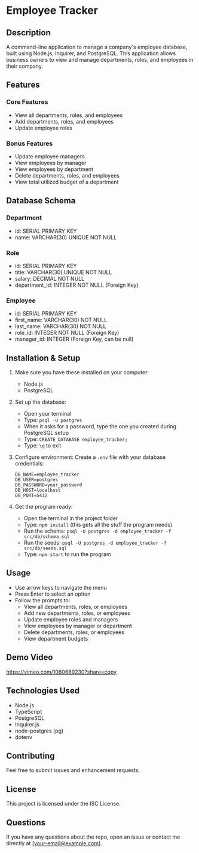 # Employee Tracker

## Description
A command-line application to manage a company's employee database, built using Node.js, Inquirer, and PostgreSQL. This application allows business owners to view and manage departments, roles, and employees in their company.

## Features
### Core Features
- View all departments, roles, and employees
- Add departments, roles, and employees
- Update employee roles

### Bonus Features
- Update employee managers
- View employees by manager
- View employees by department
- Delete departments, roles, and employees
- View total utilized budget of a department

## Database Schema
### Department
- id: SERIAL PRIMARY KEY
- name: VARCHAR(30) UNIQUE NOT NULL

### Role
- id: SERIAL PRIMARY KEY
- title: VARCHAR(30) UNIQUE NOT NULL
- salary: DECIMAL NOT NULL
- department_id: INTEGER NOT NULL (Foreign Key)

### Employee
- id: SERIAL PRIMARY KEY
- first_name: VARCHAR(30) NOT NULL
- last_name: VARCHAR(30) NOT NULL
- role_id: INTEGER NOT NULL (Foreign Key)
- manager_id: INTEGER (Foreign Key, can be null)

## Installation & Setup
1. Make sure you have these installed on your computer:
   - Node.js
   - PostgreSQL

2. Set up the database:
   - Open your terminal
   - Type: `psql -U postgres`
   - When it asks for a password, type the one you created during PostgreSQL setup
   - Type: `CREATE DATABASE employee_tracker;`
   - Type: `\q` to exit

3. Configure environment:
   Create a `.env` file with your database credentials:
   ```
   DB_NAME=employee_tracker
   DB_USER=postgres
   DB_PASSWORD=your_password
   DB_HOST=localhost
   DB_PORT=5432
   ```

4. Get the program ready:
   - Open the terminal in the project folder
   - Type: `npm install` (this gets all the stuff the program needs)
   - Run the schema: `psql -U postgres -d employee_tracker -f src/db/schema.sql`
   - Run the seeds: `psql -U postgres -d employee_tracker -f src/db/seeds.sql`
   - Type: `npm start` to run the program

## Usage
- Use arrow keys to navigate the menu
- Press Enter to select an option
- Follow the prompts to:
  - View all departments, roles, or employees
  - Add new departments, roles, or employees
  - Update employee roles and managers
  - View employees by manager or department
  - Delete departments, roles, or employees
  - View department budgets

## Demo Video
https://vimeo.com/1060689230?share=copy

## Technologies Used
- Node.js
- TypeScript
- PostgreSQL
- Inquirer.js
- node-postgres (pg)
- dotenv

## Contributing
Feel free to submit issues and enhancement requests.

## License
This project is licensed under the ISC License.

## Questions
If you have any questions about the repo, open an issue or contact me directly at [your-email@example.com].

